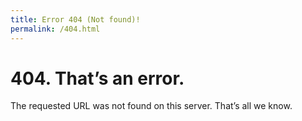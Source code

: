 ```yaml
---
title: Error 404 (Not found)!
permalink: /404.html
---
```


# 404. That’s an error.

The requested URL was not found on this server. That’s all we know.